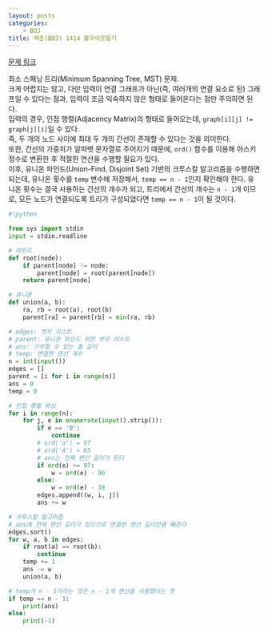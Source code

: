 ```yaml
---
layout: posts
categories:
    - BOJ
title: 백준(BOJ) 1414 불우이웃돕기
---
```


[문제 링크](https://www.acmicpc.net/problem/1414)

최소 스패닝 트리(Minimum Spanning Tree, MST) 문제.  
크게 어렵지는 않고, 다만 입력이 연결 그래프가 아닌(즉, 여러개의 연결 요소로 된) 그래프일 수 있다는 점과, 입력이 조금 익숙하지 않은 형태로 들어온다는 점만 주의하면 된다.  
입력의 경우, 인접 행렬(Adjacency Matrix)의 형태로 들어오는데, `graph[i][j] != graph[j][i]`일 수 있다.  
즉, 두 개의 노드 사이에 최대 두 개의 간선이 존재할 수 있다는 것을 의미한다.  
또한, 간선의 가중치가 알파벳 문자열로 주어지기 때문에, `ord()` 함수를 이용해 아스키 정수로 변환한 후 적절한 연산을 수행할 필요가 있다.  
이후, 유니온 파인드(Union-Find, Disjoint Set) 기반의 크루스칼 알고리즘을 수행하면 되는데, 유니온 횟수를 `temp` 변수에 저장해서, `temp == n - 1`인지 확인해야 한다. 유니온 횟수는 결국 사용하는 간선의 개수가 되고, 트리에서 간선의 개수는 `n - 1`개 이므로, 모든 노드가 연결되도록 트리가 구성되었다면 `temp == n - 1`이 될 것이다.  


```python
#!python

from sys import stdin
input = stdin.readline

# 파인드
def root(node):
    if parent[node] != node:
        parent[node] = root(parent[node])
    return parent[node]

# 유니온
def union(a, b):
    ra, rb = root(a), root(b)
    parent[ra] = parent[rb] = min(ra, rb)

# edges: 엣지 리스트
# parent: 유니온 파인드 위한 부모 리스트
# ans: 기부할 수 있는 총 길이
# temp: 연결한 랜선 개수
n = int(input())
edges = []
parent = [i for i in range(n)]
ans = 0
temp = 0

# 인접 행렬 파싱
for i in range(n):
    for j, e in enumerate(input().strip()):
        if e == '0':
            continue
        # ord('a') = 97
        # ord('A') = 65
        # ans는 전체 랜선 길이가 된다
        if ord(e) >= 97:
            w = ord(e) - 96
        else:
            w = ord(e) - 38
        edges.append((w, i, j))
        ans += w

# 크루스칼 알고리즘
# ans에 전체 랜선 길이가 있으므로 연결한 랜선 길이만큼 빼준다
edges.sort()
for w, a, b in edges:
    if root(a) == root(b):
        continue
    temp += 1
    ans -= w
    union(a, b)

# temp가 n - 1이라는 것은 n - 1개 랜선을 사용했다는 뜻
if temp == n - 1:
    print(ans)
else:
    print(-1)

```
